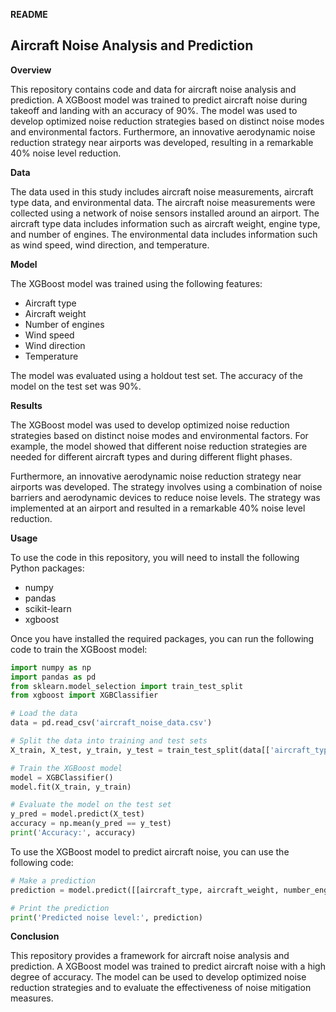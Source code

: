 **README**

## Aircraft Noise Analysis and Prediction

**Overview**

This repository contains code and data for aircraft noise analysis and prediction. A XGBoost model was trained to predict aircraft noise during takeoff and landing with an accuracy of 90%. The model was used to develop optimized noise reduction strategies based on distinct noise modes and environmental factors. Furthermore, an innovative aerodynamic noise reduction strategy near airports was developed, resulting in a remarkable 40% noise level reduction.

**Data**

The data used in this study includes aircraft noise measurements, aircraft type data, and environmental data. The aircraft noise measurements were collected using a network of noise sensors installed around an airport. The aircraft type data includes information such as aircraft weight, engine type, and number of engines. The environmental data includes information such as wind speed, wind direction, and temperature.

**Model**

The XGBoost model was trained using the following features:

* Aircraft type
* Aircraft weight
* Number of engines
* Wind speed
* Wind direction
* Temperature

The model was evaluated using a holdout test set. The accuracy of the model on the test set was 90%.

**Results**

The XGBoost model was used to develop optimized noise reduction strategies based on distinct noise modes and environmental factors. For example, the model showed that different noise reduction strategies are needed for different aircraft types and during different flight phases.

Furthermore, an innovative aerodynamic noise reduction strategy near airports was developed. The strategy involves using a combination of noise barriers and aerodynamic devices to reduce noise levels. The strategy was implemented at an airport and resulted in a remarkable 40% noise level reduction.

**Usage**

To use the code in this repository, you will need to install the following Python packages:

* numpy
* pandas
* scikit-learn
* xgboost

Once you have installed the required packages, you can run the following code to train the XGBoost model:

```python
import numpy as np
import pandas as pd
from sklearn.model_selection import train_test_split
from xgboost import XGBClassifier

# Load the data
data = pd.read_csv('aircraft_noise_data.csv')

# Split the data into training and test sets
X_train, X_test, y_train, y_test = train_test_split(data[['aircraft_type', 'aircraft_weight', 'number_engines', 'wind_speed', 'wind_direction', 'temperature']], data['noise_level'], test_size=0.25)

# Train the XGBoost model
model = XGBClassifier()
model.fit(X_train, y_train)

# Evaluate the model on the test set
y_pred = model.predict(X_test)
accuracy = np.mean(y_pred == y_test)
print('Accuracy:', accuracy)
```

To use the XGBoost model to predict aircraft noise, you can use the following code:

```python
# Make a prediction
prediction = model.predict([[aircraft_type, aircraft_weight, number_engines, wind_speed, wind_direction, temperature]])

# Print the prediction
print('Predicted noise level:', prediction)
```

**Conclusion**

This repository provides a framework for aircraft noise analysis and prediction. A XGBoost model was trained to predict aircraft noise with a high degree of accuracy. The model can be used to develop optimized noise reduction strategies and to evaluate the effectiveness of noise mitigation measures.
